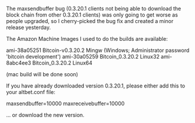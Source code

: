 The maxsendbuffer bug (0.3.20.1 clients not being able to download the block chain from other 0.3.20.1 clients) was only going to get
worse as people upgraded, so I cherry-picked the bug fix and created a minor release yesterday.

The Amazon Machine Images I used to do the builds are available:

  ami-38a05251   Bitcoin-v0.3.20.2 Mingw    (Windows; Administrator password 'bitcoin development')
  ami-30a05259   Bitcoin_0.3.20.2 Linux32
  ami-8abc4ee3   Bitcoin_0.3.20.2 Linux64

(mac build will be done soon)

If you have already downloaded version 0.3.20.1, please either add this to your altbet.conf file:

  maxsendbuffer=10000
  maxreceivebuffer=10000

... or download the new version.
